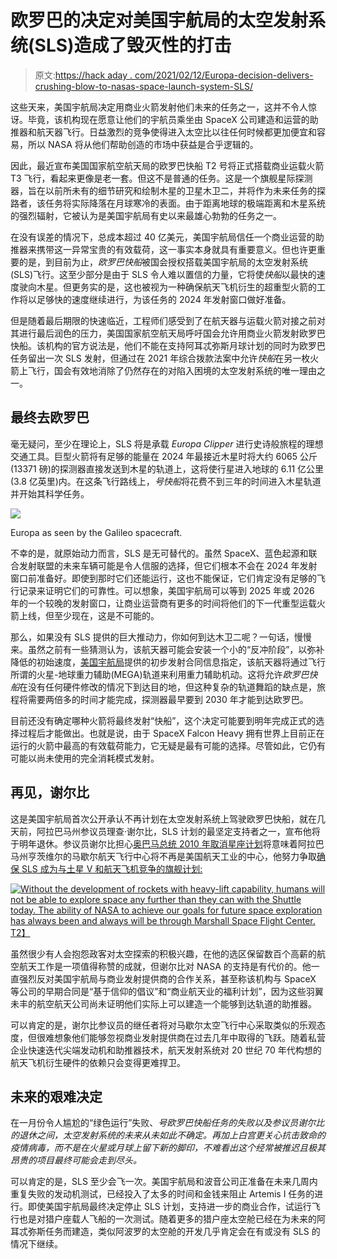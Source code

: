 # 欧罗巴的决定对美国宇航局的太空发射系统(SLS)造成了毁灭性的打击

> 原文:[https://hack aday . com/2021/02/12/Europa-decision-delivers-crushing-blow-to-nasas-space-launch-system-SLS/](https://hackaday.com/2021/02/12/europa-decision-delivers-crushing-blow-to-nasas-space-launch-system-sls/)

这些天来，美国宇航局决定用商业火箭发射他们未来的任务之一，这并不令人惊讶。毕竟，该机构现在愿意让他们的宇航员乘坐由 SpaceX 公司建造和运营的助推器和航天器飞行。日益激烈的竞争使得进入太空比以往任何时候都更加便宜和容易，所以 NASA 将从他们帮助创造的市场中获益是合乎逻辑的。

因此，最近宣布美国国家航空航天局的欧罗巴快船 T2 号将正式搭载商业运载火箭 T3 飞行，看起来更像是老一套。但这不是普通的任务。这是一个旗舰星际探测器，旨在以前所未有的细节研究和绘制木星的卫星木卫二，并将作为未来任务的探路者，该任务将实际降落在月球寒冷的表面。由于距离地球的极端距离和木星系统的强烈辐射，它被认为是美国宇航局有史以来最雄心勃勃的任务之一。

在没有误差的情况下，总成本超过 40 亿美元，美国宇航局信任一个商业运营的助推器来携带这一异常宝贵的有效载荷，这一事实本身就具有重要意义。但也许更重要的是，到目前为止，*欧罗巴快船*被国会授权搭载美国宇航局的太空发射系统(SLS)飞行。这至少部分是由于 SLS 令人难以置信的力量，它将使*快船*以最快的速度驶向木星。但更务实的是，这也被视为一种确保航天飞机衍生的超重型火箭的工作将以足够快的速度继续进行，为该任务的 2024 年发射窗口做好准备。

但是随着最后期限的快速临近，工程师们感受到了在航天器与运载火箭对接之前对其进行最后润色的压力，美国国家航空航天局呼吁国会允许用商业火箭发射欧罗巴快船。该机构的官方说法是，他们不能在支持阿耳忒弥斯月球计划的同时为欧罗巴任务留出一次 SLS 发射，但通过在 2021 年综合拨款法案中允许*快船*在另一枚火箭上飞行，国会有效地消除了仍然存在的对陷入困境的太空发射系统的唯一理由之一。

## 最终去欧罗巴

毫无疑问，至少在理论上，SLS 将是承载 *Europa Clipper* 进行史诗般旅程的理想交通工具。巨型火箭将有足够的能量在 2024 年最接近木星时将大约 6065 公斤(13371 磅)的探测器直接发送到木星的轨道上，这将使行星进入地球的 6.11 亿公里(3.8 亿英里)内。在这条飞行路线上，*号快船*将花费不到三年的时间进入木星轨道并开始其科学任务。

[![](../Images/2a6be57fe21c224c7ff299467238fdf4.png)](https://hackaday.com/wp-content/uploads/2021/02/clipper_europa.png)

Europa as seen by the Galileo spacecraft.

不幸的是，就原始动力而言，SLS 是无可替代的。虽然 SpaceX、蓝色起源和联合发射联盟的未来车辆可能是令人信服的选择，但它们根本不会在 2024 年发射窗口前准备好。即使到那时它们还能运行，这也不能保证，它们肯定没有足够的飞行记录来证明它们的可靠性。可以想象，美国宇航局可以等到 2025 年或 2026 年的一个较晚的发射窗口，让商业运营商有更多的时间将他们的下一代重型运载火箭上线，但至少现在，这是不可能的。

那么，如果没有 SLS 提供的巨大推动力，你如何到达木卫二呢？一句话，慢慢来。虽然之前有一些猜测认为，该航天器可能会安装一个小的“反冲阶段”，以弥补降低的初始速度，[美国宇航局](https://beta.sam.gov/opp/a494208ffa454df5b6f1b25e58f86c5c/view?index=opp)提供的初步发射合同信息指定，该航天器将通过飞行所谓的火星-地球重力辅助(MEGA)轨道来利用重力辅助机动。这将允许*欧罗巴快船*在没有任何硬件修改的情况下到达目的地，但这种复杂的轨道舞蹈的缺点是，旅程将需要两倍多的时间才能完成，探测器最早要到 2030 年才能到达欧罗巴。

目前还没有确定哪种火箭将最终发射“快船”，这个决定可能要到明年完成正式的选择过程后才能做出。也就是说，由于 SpaceX Falcon Heavy 拥有世界上目前正在运行的火箭中最高的有效载荷能力，它无疑是最有可能的选择。尽管如此，它仍有可能以尚未使用的完全消耗模式发射。

## 再见，谢尔比

这是美国宇航局首次公开承认不再计划在太空发射系统上驾驶欧罗巴快船，就在几天前，阿拉巴马州参议员理查·谢尔比，SLS 计划的最坚定支持者之一，宣布他将于明年退休。参议员谢尔比担心[奥巴马总统 2010 年取消星座计划](https://hackaday.com/2020/06/01/nasas-long-delayed-return-to-human-spaceflight/)将意味着阿拉巴马州亨茨维尔的马歇尔航天飞行中心将不再是美国航天工业的中心，他努力争取[确保 SLS 成为与土星 V 和航天飞机竞争的旗舰计划:](https://www.shelby.senate.gov/public/index.cfm?p=NewsReleases&ContentRecord_id=3be98b45-35a3-49e5-a7c7-808a71050036)

[![Without the development of rockets with heavy-lift capability, humans will not be able to explore space any further than they can with the Shuttle today. The ability of NASA to achieve our goals for future space exploration has always been and always will be through Marshall Space Flight Center.](../Images/1570f2b8a6a67528a7ee09060f909ebf.png)T2】](https://hackaday.com/wp-content/uploads/2021/02/clipper_shelbyquote.png)

虽然很少有人会抱怨政客对太空探索的积极兴趣，在他的选区保留数百个高薪的航空航天工作是一项值得称赞的成就，但谢尔比对 NASA 的支持是有代价的。他一直强烈反对美国宇航局与商业发射提供商的合作关系，甚至称该机构与 SpaceX 等公司的早期合同是“基于信仰的倡议”和“商业航天业的福利计划”，因为这些羽翼未丰的航空航天公司尚未证明他们实际上可以建造一个能够到达轨道的助推器。

可以肯定的是，谢尔比参议员的继任者将对马歇尔太空飞行中心采取类似的乐观态度，但很难想象他们能够忽视商业发射提供商在过去几年中取得的飞跃。随着私营企业快速迭代尖端发动机和助推器技术，航天发射系统对 20 世纪 70 年代构想的航天飞机衍生硬件的依赖只会变得更难捍卫。

## 未来的艰难决定

在一月份令人尴尬的“绿色运行”失败、*号欧罗巴快船任务的失败以及参议员谢尔比的退休之间，太空发射系统的未来从未如此不确定。再加上白宫更关心抗击致命的疫情病毒，而不是在火星或月球上留下新的脚印，不难看出这个经常被推迟且极其昂贵的项目最终可能会走到尽头。*

可以肯定的是，SLS 至少会飞一次。美国宇航局和波音公司正准备在未来几周内重复失败的发动机测试，已经投入了太多的时间和金钱来阻止 Artemis I 任务的进行。即使美国宇航局最终决定停止 SLS 计划，支持进一步的商业合作，试运行飞行也是对猎户座载人飞船的一次测试。随着更多的猎户座太空舱已经在为未来的阿耳忒弥斯任务而建造，类似阿波罗的太空舱的开发几乎肯定会在有或没有 SLS 的情况下继续。